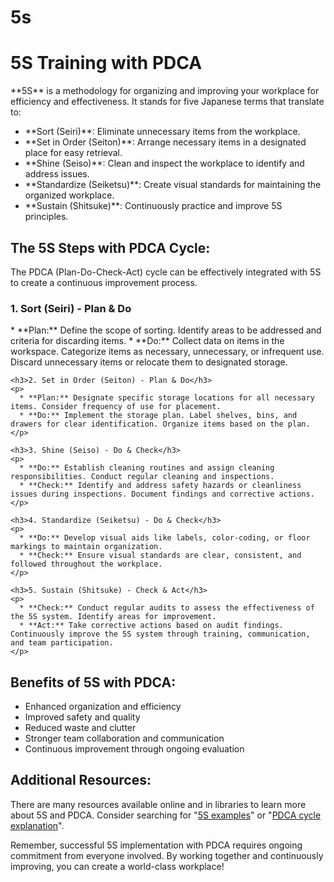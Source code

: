 # 5s
<!DOCTYPE html>
<html lang="en">
<head>
  <meta charset="UTF-8">
  <meta name="viewport" content="width=device-width, initial-scale=1.0">
  <title>5S Training with PDCA</title>
  <style>
    /* Add your styles here (optional) */
  </style>
</head>
<body>
  <h1>5S Training with PDCA</h1>

  <p>**5S** is a methodology for organizing and improving your workplace for efficiency and effectiveness. It stands for five Japanese terms that translate to:</p>

  <ul>
    <li>**Sort (Seiri)**: Eliminate unnecessary items from the workplace.</li>
    <li>**Set in Order (Seiton)**: Arrange necessary items in a designated place for easy retrieval.</li>
    <li>**Shine (Seiso)**: Clean and inspect the workplace to identify and address issues.</li>
    <li>**Standardize (Seiketsu)**: Create visual standards for maintaining the organized workplace.</li>
    <li>**Sustain (Shitsuke)**: Continuously practice and improve 5S principles.</li>
  </ul>

  <h2>The 5S Steps with PDCA Cycle:</h2>

  <p>The PDCA (Plan-Do-Check-Act) cycle can be effectively integrated with 5S to create a continuous improvement process.</p>

  <section id="steps">
    <h3>1. Sort (Seiri) - Plan & Do</h3>
    <p>
      * **Plan:** Define the scope of sorting. Identify areas to be addressed and criteria for discarding items.
      * **Do:**  Collect data on items in the workspace. Categorize items as necessary, unnecessary, or infrequent use. Discard unnecessary items or relocate them to designated storage.
    </p>

    <h3>2. Set in Order (Seiton) - Plan & Do</h3>
    <p>
      * **Plan:** Designate specific storage locations for all necessary items. Consider frequency of use for placement.
      * **Do:** Implement the storage plan. Label shelves, bins, and drawers for clear identification. Organize items based on the plan.
    </p>

    <h3>3. Shine (Seiso) - Do & Check</h3>
    <p>
      * **Do:** Establish cleaning routines and assign cleaning responsibilities. Conduct regular cleaning and inspections.
      * **Check:** Identify and address safety hazards or cleanliness issues during inspections. Document findings and corrective actions.
    </p>

    <h3>4. Standardize (Seiketsu) - Do & Check</h3>
    <p>
      * **Do:** Develop visual aids like labels, color-coding, or floor markings to maintain organization.
      * **Check:** Ensure visual standards are clear, consistent, and followed throughout the workplace.
    </p>

    <h3>5. Sustain (Shitsuke) - Check & Act</h3>
    <p>
      * **Check:** Conduct regular audits to assess the effectiveness of the 5S system. Identify areas for improvement.
      * **Act:** Take corrective actions based on audit findings. Continuously improve the 5S system through training, communication, and team participation.
    </p>
  </section>

  <h2>Benefits of 5S with PDCA:</h2>

  <ul>
    <li>Enhanced organization and efficiency</li>
    <li>Improved safety and quality</li>
    <li>Reduced waste and clutter</li>
    <li>Stronger team collaboration and communication</li>
    <li>Continuous improvement through ongoing evaluation</li>
  </ul>

  <h2>Additional Resources:</h2>

  <p>There are many resources available online and in libraries to learn more about 5S and PDCA. Consider searching for "<a href="https://michelbaudin.com/2016/05/17/5s-at-google/">5S examples</a>" or "<a href="https://asq.org/quality-resources/what-is-pdca">PDCA cycle explanation</a>".</p>

  <p>Remember, successful 5S implementation with PDCA requires ongoing commitment from everyone involved. By working together and continuously improving, you can create a world-class workplace!</p>
</body>
</html>
